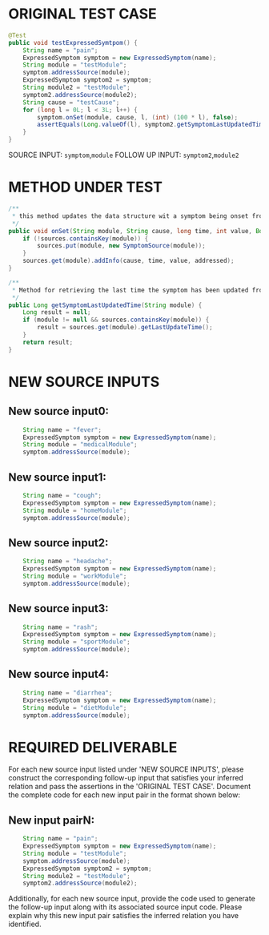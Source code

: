 # ORIGINAL TEST CASE
```java
@Test
public void testExpressedSymtpom() {
    String name = "pain";
    ExpressedSymptom symptom = new ExpressedSymptom(name);
    String module = "testModule";
    symptom.addressSource(module);
    ExpressedSymptom symptom2 = symptom;
    String module2 = "testModule";
    symptom2.addressSource(module2);
    String cause = "testCause";
    for (long l = 0L; l < 3L; l++) {
        symptom.onSet(module, cause, l, (int) (100 * l), false);
        assertEquals(Long.valueOf(l), symptom2.getSymptomLastUpdatedTime(module2));
    }
}

```
SOURCE INPUT: `symptom`,`module`
FOLLOW UP INPUT: `symptom2`,`module2`


# METHOD UNDER TEST
```java
/**
 * this method updates the data structure wit a symptom being onset from a module.
 */
public void onSet(String module, String cause, long time, int value, Boolean addressed) {
    if (!sources.containsKey(module)) {
        sources.put(module, new SymptomSource(module));
    }
    sources.get(module).addInfo(cause, time, value, addressed);
}

/**
 * Method for retrieving the last time the symptom has been updated from a given module.
 */
public Long getSymptomLastUpdatedTime(String module) {
    Long result = null;
    if (module != null && sources.containsKey(module)) {
        result = sources.get(module).getLastUpdateTime();
    }
    return result;
}

```


# NEW SOURCE INPUTS
## New source input0:
```java
    String name = "fever";
    ExpressedSymptom symptom = new ExpressedSymptom(name);
    String module = "medicalModule";
    symptom.addressSource(module);
```

## New source input1:
```java
    String name = "cough";
    ExpressedSymptom symptom = new ExpressedSymptom(name);
    String module = "homeModule";
    symptom.addressSource(module);
```

## New source input2:
```java
    String name = "headache";
    ExpressedSymptom symptom = new ExpressedSymptom(name);
    String module = "workModule";
    symptom.addressSource(module);
```

## New source input3:
```java
    String name = "rash";
    ExpressedSymptom symptom = new ExpressedSymptom(name);
    String module = "sportModule";
    symptom.addressSource(module);
```

## New source input4:
```java
    String name = "diarrhea";
    ExpressedSymptom symptom = new ExpressedSymptom(name);
    String module = "dietModule";
    symptom.addressSource(module);
```



# REQUIRED DELIVERABLE
For each new source input listed under 'NEW SOURCE INPUTS', please construct the corresponding follow-up input that satisfies your inferred relation and pass the assertions in the 'ORIGINAL TEST CASE'. Document the complete code for each new input pair in the format shown below:
## New input pairN:
```java
    String name = "pain";
    ExpressedSymptom symptom = new ExpressedSymptom(name);
    String module = "testModule";
    symptom.addressSource(module);
    ExpressedSymptom symptom2 = symptom;
    String module2 = "testModule";
    symptom2.addressSource(module2);
```

Additionally, for each new source input, provide the code used to generate the follow-up input along with its associated source input code. Please explain why this new input pair satisfies the inferred relation you have identified.